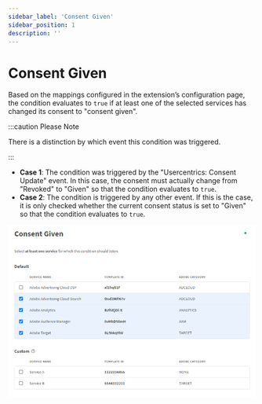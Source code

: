 ```yaml
---
sidebar_label: 'Consent Given'
sidebar_position: 1
description: ''
---
```


# Consent Given

Based on the mappings configured in the extension’s configuration page, the condition evaluates to `true` if at least one of the selected services has changed its consent to "consent given".

:::caution Please Note

There is a distinction by which event this condition was triggered.

:::

* **Case 1**: The condition was triggered by the "Usercentrics: Consent Update" event. In this case, the consent must actually change from "Revoked" to "Given" so that the condition evaluates to `true`.
* **Case 2**: The condition is triggered by any other event. If this is the case, it is only checked whether the current consent status is set to "Given" so that the condition evaluates to `true`.

![consent_given.png](./img/consent_given.png)
